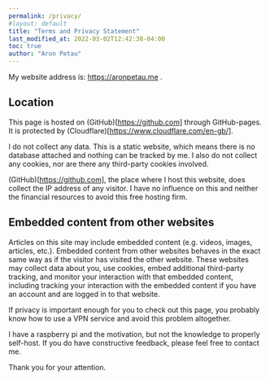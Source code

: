```yaml
---
permalink: /privacy/
#layout: default
title: "Terms and Privacy Statement"
last_modified_at: 2022-03-02T12:42:38-04:00
toc: true
author: "Aron Petau"
---
```


My website address is: https://aronpetau.me . 

## Location
This page is hosted on (GitHub)[https://github.com] through GitHub-pages. 
It is protected by (Cloudflare)[https://www.cloudflare.com/en-gb/].

I do not collect any data.
This is a static website, which means there is no database attached and nothing can be tracked by me.
I also do not collect any cookies, nor are there any third-party cookies involved.

(GitHub)[https://github.com], the place where I host this website, does collect the IP address of any visitor.
I have no influence on this and neither the financial resources to avoid this free hosting firm.

## Embedded content from other websites

Articles on this site may include embedded content (e.g. videos, images, articles, etc.). Embedded content from other websites behaves in the exact same way as if the visitor has visited the other website.
These websites may collect data about you, use cookies, embed additional third-party tracking, and monitor your interaction with that embedded content, including tracking your interaction with the embedded content if you have an account and are logged in to that website.

If privacy is important enough for you to check out this page, you probably know how to use a VPN service and avoid this problem altogether.

I have a raspberry pi and the motivation, but not the knowledge to properly self-host. If you do have constructive feedback, please feel free to contact me. 

Thank you for your attention.
